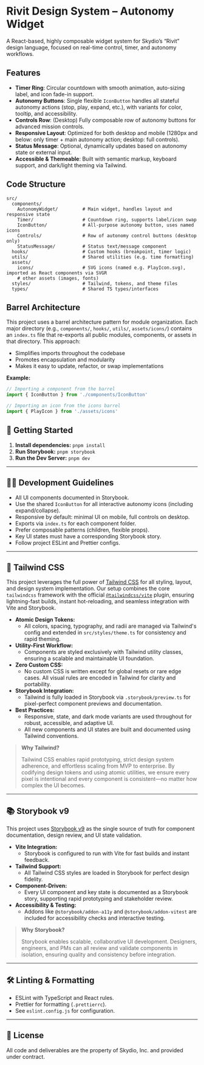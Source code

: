 # Rivit Design System – Autonomy Widget

A React-based, highly composable widget system for Skydio’s “Rivit” design language, focused on real-time control, timer, and autonomy workflows.


## Features

- **Timer Ring**: Circular countdown with smooth animation, auto-sizing label, and icon fade-in support.
- **Autonomy Buttons**: Single flexible `IconButton` handles all stateful autonomy actions (stop, play, expand, etc.), with variants for color, tooltip, and accessibility.
- **Controls Row**: (Desktop) Fully composable row of autonomy buttons for advanced mission controls.
- **Responsive Layout**: Optimized for both desktop and mobile (1280px and below: only timer + main autonomy action; desktop: full controls).
- **Status Message**: Optional, dynamically updates based on autonomy state or external input.
- **Accessible & Themeable**: Built with semantic markup, keyboard support, and dark/light theming via Tailwind.


## Code Structure

```plaintext
src/
  components/
    AutonomyWidget/         # Main widget, handles layout and responsive state
    Timer/                  # Countdown ring, supports label/icon swap
    IconButton/             # All-purpose autonomy button, uses named icons
    Controls/               # Row of autonomy control buttons (desktop only)
    StatusMessage/          # Status text/message component
  hooks/                    # Custom hooks (breakpoint, timer logic)
  utils/                    # Shared utilities (e.g. time formatting)
  assets/
    icons/                  # SVG icons (named e.g. PlayIcon.svg), imported as React components via SVGR
    # other assets (images, fonts)
  styles/                   # Tailwind, tokens, and theme files
  types/                    # Shared TS types/interfaces
```

## Barrel Architecture

This project uses a barrel architecture pattern for module organization. Each major directory (e.g., `components/`, `hooks/`, `utils/`, `assets/icons/`) contains an `index.ts` file that re-exports all public modules, components, or assets in that directory. This approach:

- Simplifies imports throughout the codebase
- Promotes encapsulation and modularity
- Makes it easy to update, refactor, or swap implementations


**Example:**
```ts
// Importing a component from the barrel
import { IconButton } from './components/IconButton'

// Importing an icon from the icons barrel
import { PlayIcon } from './assets/icons'
```

## 🚀 Getting Started

1. **Install dependencies:**
   `pnpm install`
2. **Run Storybook:**
   `pnpm storybook`
3. **Run the Dev Server:**
   `pnpm dev`

---

## 🧑‍💻 Development Guidelines

- All UI components documented in Storybook.
- Use the shared `IconButton` for all interactive autonomy icons (including expand/collapse).
- Responsive by default: minimal UI on mobile, full controls on desktop.
- Exports via `index.ts` for each component folder.
- Prefer composable patterns (children, flexible props).
- Key UI states must have a corresponding Storybook story.
- Follow project ESLint and Prettier configs.

---

## 🎨 Tailwind CSS

This project leverages the full power of [Tailwind CSS](https://tailwindcss.com/) for all styling, layout, and design system implementation. Our setup combines the core `tailwindcss` framework with the official [`@tailwindcss/vite`](https://tailwindcss.com/docs/guides/vite) plugin, ensuring lightning-fast builds, instant hot-reloading, and seamless integration with Vite and Storybook.

- **Atomic Design Tokens:**
  - All colors, spacing, typography, and radii are managed via Tailwind's config and extended in `src/styles/theme.ts` for consistency and rapid theming.
- **Utility-First Workflow:**
  - Components are styled exclusively with Tailwind utility classes, ensuring a scalable and maintainable UI foundation.
- **Zero Custom CSS:**
  - No custom CSS is written except for global resets or rare edge cases. All visual rules are encoded in Tailwind for clarity and portability.
- **Storybook Integration:**
  - Tailwind is fully loaded in Storybook via `.storybook/preview.ts` for pixel-perfect component previews and documentation.
- **Best Practices:**
  - Responsive, state, and dark mode variants are used throughout for robust, accessible, and adaptive UI.
  - All new components and UI states are built and documented using Tailwind conventions.

> **Why Tailwind?**
>
> Tailwind CSS enables rapid prototyping, strict design system adherence, and effortless scaling from MVP to enterprise. By codifying design tokens and using atomic utilities, we ensure every pixel is intentional and every component is consistent—no matter how complex the UI becomes.

---

## 📚 Storybook v9

This project uses [Storybook v9](https://storybook.js.org/) as the single source of truth for component documentation, design review, and UI state validation.

- **Vite Integration:**
  - Storybook is configured to run with Vite for fast builds and instant feedback.
- **Tailwind Support:**
  - All Tailwind CSS styles are loaded in Storybook for perfect design fidelity.
- **Component-Driven:**
  - Every UI component and key state is documented as a Storybook story, supporting rapid prototyping and stakeholder review.
- **Accessibility & Testing:**
  - Addons like `@storybook/addon-a11y` and `@storybook/addon-vitest` are included for accessibility checks and interactive testing.

> **Why Storybook?**
>
> Storybook enables scalable, collaborative UI development. Designers, engineers, and PMs can all review and validate components in isolation, ensuring quality and consistency before integration.

---

## 🛠 Linting & Formatting

- ESLint with TypeScript and React rules.
- Prettier for formatting (`.prettierrc`).
- See `eslint.config.js` for configuration.

---

## 📄 License

All code and deliverables are the property of Skydio, Inc. and provided under contract.